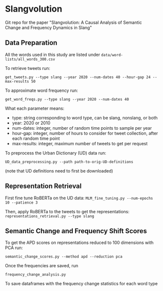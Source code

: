 # Slangvolution
Git repo for the paper "Slangvolution: A Causal Analysis of Semantic Change and Frequency Dynamics in Slang"

## Data Preparation

All the words used in this study are listed under `data/word-lists/all_words_300.csv`

To retrieve tweets run: 

`get_tweets.py --type slang --year 2020 --num-dates 40 --hour-gap 24 --max-results 50`

To approximate word frequency run: 

`get_word_freqs.py --type slang --year 2020 --num-dates 40`

What each parameter means: 
- type: string corresponding to word type, can be slang, nonslang, or both
- year: 2020 or 2010
- num-dates: integer, number of random time points to sample per year 
- hour-gap: integer, number of hours to consider for tweet collection, after each random time point 
- max-results: integer, maximum number of tweets to get per request 

To preprocess the Urban Dictionary (UD) data run: 

`UD_data_preprocessing.py --path path-to-orig-UD-definitions`

(note that UD definitions need to first be downloaded)

## Representation Retrieval

First fine tune RoBERTa on the UD data: `MLM_fine_tuning.py --num-epochs 10 --patience 3`

Then, apply RoBERTa to the tweets to get the representations: `representations_retrieval.py --type slang`

## Semantic Change and Frequency Shift Scores

To get the APD scores on representations reduced to 100 dimensions with PCA run:

`semantic_change_scores.py --method apd --reduction pca`

Once the frequencies are saved, run 

`frequency_change_analysis.py`

To save dataframes with the frequency change statistics for each word type 
